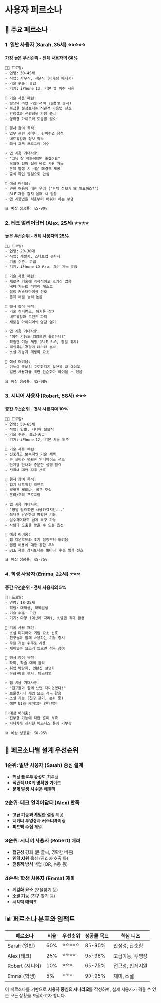 # 사용자 페르소나

## 👤 주요 페르소나

### 1. 일반 사용자 (Sarah, 35세) ⭐⭐⭐⭐⭐
**가장 높은 우선순위 - 전체 사용자의 60%**

```
👩‍💼 프로필:
- 연령: 30-45세
- 직업: 사무직, 전문직 (마케팅 매니저)
- 기술 수준: 중급
- 기기: iPhone 13, 기본 앱 위주 사용

📱 기술 사용 패턴:
- 필요에 의한 기술 채택 (실용성 중시)
- 복잡한 설정보다는 직관적 사용법 선호
- 안정성과 신뢰성을 가장 중시
- 명확한 가이드와 도움말 필요

🎯 행사 참여 목적:
- 업무 관련 세미나, 컨퍼런스 참석
- 네트워킹과 정보 획득
- 회사 교육 프로그램 이수

⚡ 앱 사용 기대사항:
- "그냥 잘 작동했으면 좋겠어요"
- 복잡한 설정 없이 바로 사용 가능
- 문제 발생 시 쉬운 해결책 제공
- 출석 확인 알림으로 안심

🚧 예상 어려움:
- 권한 허용에 대한 우려 ("위치 정보가 왜 필요하죠?")
- BLE 자동 감지 실패 시 당황
- 앱 사용법을 처음부터 배워야 하는 부담

📊 예상 성공률: 85-90%
```

### 2. 테크 얼리어답터 (Alex, 25세) ⭐⭐⭐⭐
**높은 우선순위 - 전체 사용자의 25%**

```
👨‍💻 프로필:
- 연령: 20-30대
- 직업: 개발자, 스타트업 종사자
- 기술 수준: 고급
- 기기: iPhone 15 Pro, 최신 기능 활용

📱 기술 사용 패턴:
- 새로운 기술에 적극적이고 호기심 많음
- 베타 기능도 기꺼이 테스트
- 설정 커스터마이징 선호
- 문제 해결 능력 높음

🎯 행사 참여 목적:
- 기술 컨퍼런스, 해커톤 참여
- 네트워킹과 트렌드 파악
- 새로운 아이디어와 영감 얻기

⚡ 앱 사용 기대사항:
- "이런 기능도 있었으면 좋겠는데?"
- 최첨단 기능 체험 (BLE 5.0, 정밀 위치)
- 개인화된 경험과 데이터 분석
- 소셜 기능과 게임화 요소

🚧 예상 어려움:
- 기능이 충분히 고도화되지 않았을 때 아쉬움
- 일반 사용자를 위한 단순화가 아쉬울 수 있음

📊 예상 성공률: 95-98%
```

### 3. 시니어 사용자 (Robert, 58세) ⭐⭐⭐
**중간 우선순위 - 전체 사용자의 10%**

```
👨‍🦳 프로필:
- 연령: 50-65세
- 직업: 임원, 시니어 전문직
- 기술 수준: 초급-중급
- 기기: iPhone 12, 기본 기능 위주

📱 기술 사용 패턴:
- 신중하고 보수적인 기술 채택
- 큰 글씨와 명확한 인터페이스 선호
- 단계별 안내와 충분한 설명 필요
- 전화나 대면 지원 선호

🎯 행사 참여 목적:
- 업계 네트워킹 이벤트
- 경영진 세미나, 골프 모임
- 문화/교육 프로그램

⚡ 앱 사용 기대사항:
- "정말 필요하면 사용하겠지만..."
- 최대한 단순하고 명확한 기능
- 실수하더라도 쉽게 복구 가능
- 사람의 도움을 받을 수 있는 옵션

🚧 예상 어려움:
- 앱 다운로드와 초기 설정부터 어려움
- 권한 허용에 대한 강한 우려
- BLE 자동 감지보다는 QR이나 수동 방식 선호

📊 예상 성공률: 65-75%
```

### 4. 학생 사용자 (Emma, 22세) ⭐⭐⭐
**중간 우선순위 - 전체 사용자의 5%**

```
👩‍🎓 프로필:
- 연령: 18-25세
- 직업: 대학생, 대학원생
- 기술 수준: 고급
- 기기: 다양 (예산에 따라), 소셜앱 적극 활용

📱 기술 사용 패턴:
- 소셜 미디어와 게임 요소 선호
- 친구들과 함께 사용하는 기능 중시
- 무료 기능 위주로 사용
- 재미있는 요소가 있으면 적극 참여

🎯 행사 참여 목적:
- 학회, 학술 대회 참석
- 취업 박람회, 인턴십 설명회
- 문화/예술 행사, 페스티벌

⚡ 앱 사용 기대사항:
- "친구들과 함께 쓰면 재미있겠다!"
- 보물찾기나 게임 요소 적극 활용
- 소셜 기능 (친구 찾기, 순위 등)
- 예쁜 UI와 재미있는 인터랙션

🚧 예상 어려움:
- 진부한 기능에 대한 흥미 부족
- 지나치게 진지한 비즈니스 톤에 거부감

📊 예상 성공률: 90-95%
```

## 🎯 페르소나별 설계 우선순위

### 1순위: 일반 사용자 (Sarah) 중심 설계
- **핵심 플로우 완성도** 최우선
- **직관적 UX**와 **명확한 가이드**
- **문제 발생 시 쉬운 해결책**

### 2순위: 테크 얼리어답터 (Alex) 만족
- **고급 기능과 세밀한 설정** 제공
- **데이터 투명성**과 **커스터마이징**
- **피드백 수집** 채널

### 3순위: 시니어 사용자 (Robert) 배려
- **접근성** 강화 (큰 글씨, 명확한 버튼)
- **인적 지원** 옵션 (관리자 호출 등)
- **전통적 방식** 백업 (QR, 수동 등)

### 4순위: 학생 사용자 (Emma) 재미
- **게임화 요소** (보물찾기 등)
- **소셜 기능** (친구 찾기 등)
- **시각적 매력도**

## 📊 페르소나 분포와 임팩트

| 페르소나 | 비율 | 우선순위 | 성공률 목표 | 핵심 니즈 |
|---------|------|----------|-------------|-----------|
| Sarah (일반) | 60% | ⭐⭐⭐⭐⭐ | 85-90% | 안정성, 단순함 |
| Alex (테크) | 25% | ⭐⭐⭐⭐ | 95-98% | 고급기능, 투명성 |
| Robert (시니어) | 10% | ⭐⭐⭐ | 65-75% | 접근성, 인적지원 |
| Emma (학생) | 5% | ⭐⭐⭐ | 90-95% | 재미, 소셜 |

이 페르소나를 기반으로 **사용자 중심의 시나리오**를 작성하여, 실제 사용자가 겪을 수 있는 모든 상황을 포괄하고자 합니다.
